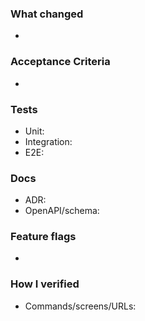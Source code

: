### What changed
- 

### Acceptance Criteria
- 

### Tests
- Unit:
- Integration:
- E2E:

### Docs
- ADR:
- OpenAPI/schema:

### Feature flags
- 

### How I verified
- Commands/screens/URLs:
